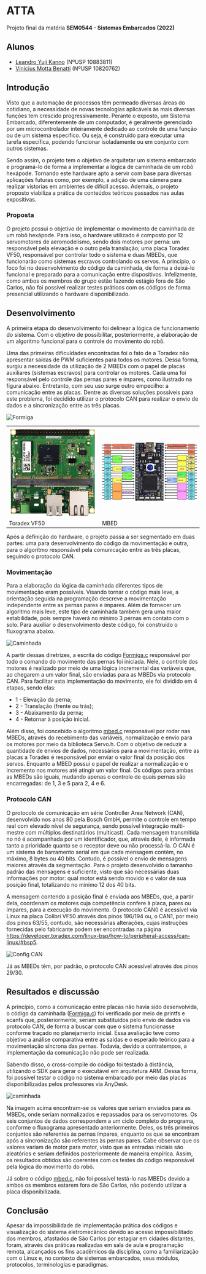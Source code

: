# ATTA
Projeto final da matéria **SEM0544 - Sistemas Embarcados (2022)**

## Alunos
* [Leandro Yuji Kanno](https://github.com/L-Yuji) (NºUSP 10883811)
* [Vinícius Motta Benatti](https://github.com/benattiv) (NºUSP 10820762)

## Introdução
Visto que a automação de processos têm permeado diversas áreas do cotidiano, a necessidade de novas tecnologias aplicáveis às mais diversas funções tem crescido progressivamente. Perante o exposto, um Sistema Embarcado, diferentemente de um computador, é geralmente gerenciado por um microcontrolador inteiramente dedicado ao controle de uma função ou de um sistema específico. Ou seja, é construído para executar uma tarefa específica, podendo funcionar isoladamente ou em conjunto com outros sistemas.

Sendo assim, o projeto tem o objetivo de arquitetar um sistema embarcado e programá-lo de forma a implementar a lógica de caminhada de um robô hexápode. Tornando este hardware apto a servir com base para diversas aplicações futuras como, por exemplo, a adição de uma câmera para realizar vistorias em ambientes de difícil acesso. Ademais, o projeto proposto viabiliza a prática de conteúdos teóricos passados nas aulas expositivas.

### Proposta
O projeto possui o objetivo de implementar o movimento de caminhada de um robô hexápode. Para isso, o hardware utilizado é composto por 12 servomotores de aeromodelismo, sendo dois motores por perna: um responsável pela elevação e o outro pela translação; uma placa Toradex VF50, responsável por controlar todo o sistema e duas MBEDs, que funcionarão como sistemas escravos controlando os servos. A princípio, o foco foi no desenvolvimento do código da caminhada, de forma a deixá-lo funcional e preparado para a comunicação entre dispositivos. Infelizmente, como ambos os membros do grupo estão fazendo estágio fora de São Carlos, não foi possível realizar testes práticos com os códigos de forma presencial utilizando o hardware disponibilizado.

## Desenvolvimento
A primeira etapa do desenvolvimento foi delinear a lógica de funcionamento do sistema. Com o objetivo de possibilitar, posteriormente, a elaboração de um algoritmo funcional para o controle do movimento do robô. 

Uma das primeiras dificuldades encontradas foi o fato de a Toradex não apresentar saídas de PWM suficientes para todos os motores. Dessa forma, surgiu a necessidade da utilização de 2 MBEDs com o papel de placas auxiliares (sistemas escravos) para controlar os motores. Cada uma foi responsável pelo controle das pernas pares e  ímpares, como ilustrado na figura abaixo. Entretanto, com seu uso surge outro empecilho: a comunicação entre as placas. Dentre as diversas soluções possíveis para este problema, foi decidido utilizar o protocolo CAN para realizar o envio de dados e a sincronização entre as três placas.

![Formiga](https://user-images.githubusercontent.com/90531157/177629817-9f1fb4b1-df85-41d5-8581-431c12337dc5.jpg)

<table>
  <tr>
    <td><img src="Toradex.jpg" width=400></td>
    <td><img src="mbed.jpg" width=450></td>
  </tr>
    <tr>
    <td>Toradex VF50 </td>
     <td>MBED</td>
  </tr>
 </table>

Após a definição do hardware, o projeto passa a ser segmentado em duas partes: uma para desenvolvimento do código da movimentação e outra, para o algoritmo responsável pela comunicação entre as três placas, seguindo o protocolo CAN.

### Movimentação
Para a elaboração da lógica da caminhada diferentes tipos de movimentação eram possíveis. Visando tornar o código mais leve, a orientação seguida na programação descreve a movimentação independente entre as pernas pares e ímpares. Além de fornecer um algoritmo mais leve, este tipo de caminhada também gera uma maior estabilidade, pois sempre haverá no mínimo 3 pernas em contato com o solo. Para auxiliar o desenvolvimento deste código, foi construído o fluxograma abaixo.

![Caminhada](https://user-images.githubusercontent.com/90531157/177643280-b7854ac2-6927-4a58-9bca-78a4a54f6e1e.jpg)

A partir dessas diretrizes, a escrita do código [Formiga.c](Formiga.c) responsável por todo o comando do movimento das pernas foi iniciada. Nele, o controle dos motores é realizado por meio de uma lógica incremental das variáveis que, ao chegarem a um valor final, são enviadas para as MBEDs via protocolo CAN. Para facilitar esta implementação do movimento, ele foi dividido em 4 etapas, sendo elas:
* 1 - Elevação da perna;
* 2 - Translação (frente ou trás);
* 3 - Abaixamento da perna;
* 4 - Retornar à posição inicial.

Além disso, foi concebido o algoritmo [mbed.c](mbed.c) responsável por rodar nas MBEDs, através do recebimento das variáveis, normalização e envio para os motores por meio da biblioteca Servo.h. Com o objetivo de reduzir a quantidade de envios de dados, necessários para a movimentação, entre as placas a Toradex é responsável por enviar o valor final da posição dos servos. Enquanto a MBED possui o papel de realizar a normalização e o incremento nos motores até atingir um valor final. Os códigos para ambas as MBEDs são iguais, mudando apenas o controle de quais pernas são encarregadas: de  1, 3 e 5 para 2, 4 e 6.

### Protocolo CAN
O protocolo de comunicação em série Controller Area Network (CAN), desenvolvido nos anos 80 pela Bosch GmbH, permite o controle em tempo real com elevado nível de segurança, sendo possível integração multi-mestre com múltiplos destinatários (multicast). Cada mensagem transmitida no nó é acompanhada por um identificador, que, através dele, é informada tanto a prioridade quanto se o receptor deve ou não processá-la.
O CAN é um sistema de barramento serial em que cada mensagem contém, no máximo, 8 bytes ou 40 bits. Contudo, é possível o envio de mensagens maiores através da segmentação. Para o projeto desenvolvido o tamanho padrão das mensagens é suficiente, visto que são necessárias duas informações por motor: qual motor está sendo movido e o valor de sua posição final, totalizando no mínimo 12 dos 40 bits.

A mensagem contendo a posição final é enviada aos MBEDs, que, a partir dela, coordenam os motores cuja competência confere à placa, pares ou ímpares, para a execução do movimento. O protocolo CAN0 é acessível via Linux na placa Colibri VF50 através dos pinos 196/194 ou, o CAN1, por meio dos pinos 63/55, contudo, são necessárias alterações, cujas instruções fornecidas pelo fabricante podem ser encontradas na página https://developer.toradex.com/linux-bsp/how-to/peripheral-access/can-linux/#bsp5. 

![Config CAN](https://user-images.githubusercontent.com/90531157/182658771-19529594-8db5-466a-9d74-f192e97adb32.jpeg)

Já as MBEDs têm, por padrão, o protocolo CAN acessível através dos pinos 29/30.

## Resultados e discussão
A princípio, como a comunicação entre placas não havia sido desenvolvida, o código da caminhada ([Formiga.c](Formiga.c)) foi verificado por meio de printfs e scanfs que, posteriormente, seriam substituídos pelo envio de dados via protocolo CAN, de forma a buscar com que o sistema funcionasse conforme traçado no planejamento inicial. Essa avaliação teve como objetivo a análise comparativa entre as saídas e o esperado teórico para a movimentação síncrona das pernas. Todavia, devido a contratempos, a implementação da comunicação não pode ser realizada.

Sabendo disso, o cross-compile do código foi testado à distância, utilizando o SDK para gerar o executável em arquitetura ARM.  Dessa forma, foi possível testar o código no sistema embarcado por meio das placas disponibilizadas pelos professores via AnyDesk.

![caminhada](https://user-images.githubusercontent.com/90531157/182653525-9d54adf1-4003-4eab-9c34-5298089a4916.png)

Na imagem acima encontram-se os valores que seriam enviados para as MBEDs, onde seriam normalizados e repassados para os servomotores. Os seis conjuntos de dados correspondem a um ciclo completo do programa, conforme o fluxograma apresentado anteriormente. Deles, os três primeiros conjuntos são referentes às pernas ímpares, enquanto os que se encontram após a sincronização são referentes às pernas pares. Cabe observar que os valores variam de motor para motor, visto que as entradas iniciais são aleatórios e seriam definidos posteriormente de maneira empírica. Assim,  os resultados obtidos são coerentes com os testes do código responsável pela lógica do movimento do robô.

Já sobre o código [mbed.c](mbed.c), não foi possível testá-lo nas MBEDs devido a ambos os membros estarem fora de São Carlos, não podendo utilizar a placa disponibilizada.

## Conclusão
Apesar da impossibilidade de implementação prática dos códigos e visualização do sistema eletromecânico devido ao acesso impossibilitado dos membros, afastados de São Carlos por estagiar em cidades distantes, foram, através das práticas realizadas em sala de aula e programação remota, alcançados os fins acadêmicos da disciplina, como a familiarização com o Linux e, no contexto de sistemas embarcados, seus módulos, protocolos, terminologias e paradigmas. 
